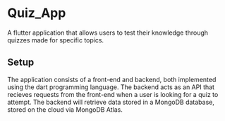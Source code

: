 # Quiz_App
A flutter application that allows users to test their knowledge through quizzes made for specific topics.

## Setup
The application consists of a front-end and backend, both implemented using the dart programming language. The backend acts as an API that recieves requests from the front-end when a user is looking for a quiz to attempt. The backend will retrieve data stored in a MongoDB database, stored on the cloud via MongoDB Atlas.
